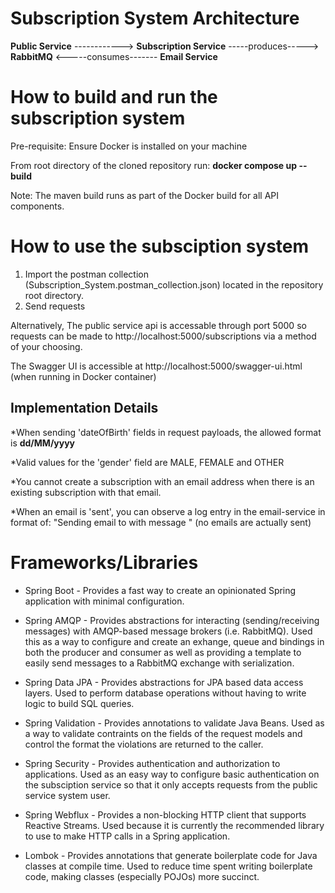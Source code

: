 # Subscription System Architecture

 
**Public Service** ------------> **Subscription Service** -----produces-----> **RabbitMQ** <-----consumes------- **Email Service**



# How to build and run the subscription system
Pre-requisite: Ensure Docker is installed on your machine

From root directory of the cloned repository run:
**docker compose up --build**

Note: The maven build runs as part of the Docker build for all API components.

# How to use the subsciption system
1. Import the postman collection (Subscription_System.postman_collection.json) located in the repository root directory.
2. Send requests

Alternatively, The public service api is accessable through port 5000 so requests can be made to http://localhost:5000/subscriptions via a method of your choosing.

The Swagger UI is accessible at http://localhost:5000/swagger-ui.html (when running in Docker container)

## Implementation Details

*When sending 'dateOfBirth' fields in request payloads, the allowed format is **dd/MM/yyyy**

*Valid values for the 'gender' field are MALE, FEMALE and OTHER

*You cannot create a subscription with an email address when there is an existing subscription with that email.

*When an email is 'sent', you can observe a log entry in the email-service in format of: "Sending email to <email-address> with message <message>" (no emails are actually sent)


# Frameworks/Libraries

* Spring Boot - Provides a fast way to create an opinionated Spring application with minimal configuration. 

* Spring AMQP - Provides abstractions for interacting (sending/receiving messages) with AMQP-based message brokers (i.e. RabbitMQ). Used this as a way to configure and create an exhange, queue and bindings in both the producer and consumer as well as providing a template to easily send messages to a RabbitMQ exchange with serialization.

* Spring Data JPA - Provides abstractions for JPA based data access layers. Used to perform database operations without having to write logic to build SQL queries.

* Spring Validation - Provides annotations to validate Java Beans. Used as a way to validate contraints on the fields of the request models and control the format the violations are returned to the caller.

* Spring Security - Provides authentication and authorization to applications. Used as an easy way to configure basic authentication on the subsciption service so that it only accepts requests from the public service system user.

* Spring Webflux - Provides a non-blocking HTTP client that supports Reactive Streams. Used because it is currently the recommended library to use to make HTTP calls in a Spring application.

* Lombok - Provides annotations that generate boilerplate code for Java classes at compile time. Used to reduce time spent writing boilerplate code, making classes (especially POJOs) more succinct.

